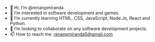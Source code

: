 - 👋 Hi, I’m @renanpmiranda
- 👀 I’m interested in software development and games.
- 🌱 I’m currently learning HTML, CSS, JavaScript, Node.Js, React and Python.
- 💞️ I’m looking to collaborate on any software development projects.
- 📫 How to reach me: renanpmiranda5@gmail.com

<!---
renanpmiranda/renanpmiranda is a ✨ special ✨ repository because its `README.md` (this file) appears on your GitHub profile.
You can click the Preview link to take a look at your changes.
--->
